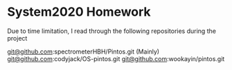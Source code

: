 # System2020 Homework



Due to time limitation, I read through the following repositories during the project

git@github.com:spectrometerHBH/Pintos.git (Mainly)
git@github.com:codyjack/OS-pintos.git
git@github.com:wookayin/pintos.git



